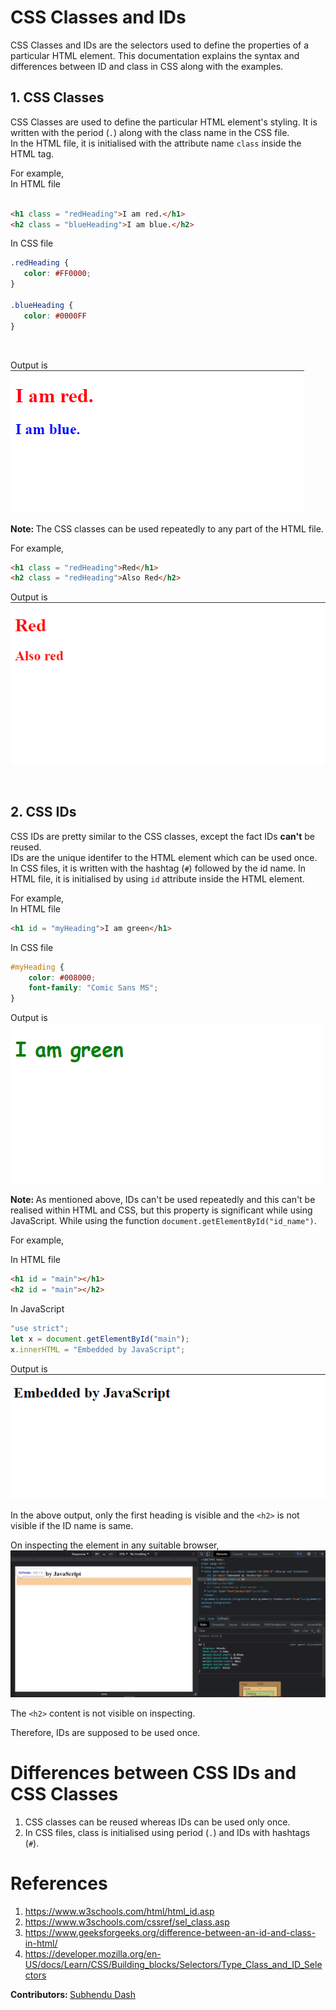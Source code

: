 # CSS Classes and IDs

CSS Classes and IDs are the selectors used to define the properties of a particular HTML element. This documentation explains the syntax and differences between ID and class in CSS along with the examples.

## 1. CSS Classes
CSS Classes are used to define the particular HTML element's styling. It is written with the period (`.`) along with the class name in the CSS file.
<br>
In the HTML file, it is initialised with the attribute name `class` inside the HTML tag.

For example,<br> 
In HTML file

``` HTML

<h1 class = "redHeading">I am red.</h1>
<h2 class = "blueHeading">I am blue.</h2>

```

In CSS file
 ``` CSS
.redHeading {
    color: #FF0000;
}

.blueHeading {
    color: #0000FF
}
 ```

 <br>

 Output is <br>
 ![CSS Classes](Images/CSS_Classes.png)


 <b>Note: </b>
 The CSS classes can be used repeatedly to any part of the HTML file.

 For example, 

``` HTML
<h1 class = "redHeading">Red</h1>
<h2 class = "redHeading">Also Red</h2> 
```

Output is <br>
![Repeated Use](Images/CSS_Classes_Repeated_Use.png)

<br>

## 2. CSS IDs
CSS IDs are pretty similar to the CSS classes, except the fact IDs **can't** be reused.
<br>
IDs are the unique identifer to the HTML element which can be used once.
<br>
In CSS files, it is written with the hashtag (`#`) followed by the id name. In HTML file, it is initialised by using `id` attribute inside the HTML element.

For example, <br>
In HTML file

``` HTML
<h1 id = "myHeading">I am green</h1>
```

In CSS file

``` CSS
#myHeading {
    color: #008000;
    font-family: "Comic Sans MS";
}
```

Output is <br>
![Output IDs](Images/CSS_Ids.png)

<b>Note: </b>
As mentioned above, IDs can't be used repeatedly and this can't be realised within HTML and CSS, but this property is significant while using JavaScript. While using the function `document.getElementById("id_name")`.

For example, <br>

In HTML file

``` HTML
<h1 id = "main"></h1>
<h2 id = "main"></h2>
```

In JavaScript 

``` JavaScript
"use strict";
let x = document.getElementById("main");
x.innerHTML = "Embedded by JavaScript";
```

Output is <br>
![IDs JS](Images/IDs_JavaScript_Demonstration.png)

In the above output, only the first heading is visible and the `<h2>` is not visible if the ID name is same.

On inspecting the element in any suitable browser, <br>
![Inspect Element](Images/Inspect_Element_CSS_IDs.png)

The `<h2>` content is not visible on inspecting.
<br>

Therefore, IDs are supposed to be used once.



# Differences between CSS IDs and CSS Classes

1. CSS classes can be reused whereas IDs can be used only once.
2. In CSS files, class is initialised using period (`.`) and IDs with hashtags (`#`).

# References
1. https://www.w3schools.com/html/html_id.asp
2. https://www.w3schools.com/cssref/sel_class.asp
3. https://www.geeksforgeeks.org/difference-between-an-id-and-class-in-html/
4. https://developer.mozilla.org/en-US/docs/Learn/CSS/Building_blocks/Selectors/Type_Class_and_ID_Selectors


<b>Contributors: </b> [Subhendu Dash](https://github.com/subhendudash02)